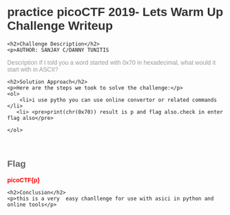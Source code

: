 
<!DOCTYPE html>
<html>
<head>
    <style>
        body {
            font-family: Arial, sans-serif;
        }
        h1 {
            color: #333;
        }
        h2 {
            color: #666;
        }
        p {
            color: #999;
        }
        .flag {
            color: red;
            font-weight: bold;
        }
    </style>
</head>
<body>
    <h1>practice picoCTF 2019- Lets Warm Up Challenge Writeup</h1>

    <h2>Challenge Description</h2>
    <p>AUTHOR: SANJAY C/DANNY TUNITIS

Description
If I told you a word started with 0x70 in hexadecimal, what would it start with in ASCII?
</p>

    <h2>Solution Approach</h2>
    <p>Here are the steps we took to solve the challenge:</p>
    <ol>
        <li>i use pytho you can use online convertor or related commands </li>
       <li> <pre>print(chr(0x70)) result is p and flag also.check in enter flag also</pre>
 </li>
      
    </ol>
<br>
    <h2>Flag</h2>
    <p class="flag">picoCTF{p}</p>

    <h2>Conclusion</h2>
    <p>this is a very  easy chanllenge for use with asici in python and online tools</p>
</body>
</html>
